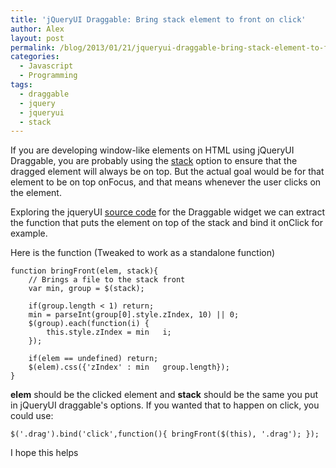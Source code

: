 ```yaml
---
title: 'jQueryUI Draggable: Bring stack element to front on click'
author: Alex
layout: post
permalink: /blog/2013/01/21/jqueryui-draggable-bring-stack-element-to-front-on-click/
categories:
  - Javascript
  - Programming
tags:
  - draggable
  - jquery
  - jqueryui
  - stack
--- 
```


If you are developing window-like elements on HTML using jQueryUI Draggable, you are probably using the [stack][1] option to ensure that the dragged element will always be on top. But the actual goal would be for that element to be on top onFocus, and that means whenever the user clicks on the element.

 [1]: http://api.jqueryui.com/draggable/#option-stack

Exploring the jqueryUI [source code][2] for the Draggable widget we can extract the function that puts the element on top of the stack and bind it onClick for example.

 [2]: https://github.com/jquery/jquery-ui/blob/master/ui/jquery.ui.draggable.js

Here is the function (Tweaked to work as a standalone function)

    function bringFront(elem, stack){
    	// Brings a file to the stack front
    	var min, group = $(stack);
    	
    	if(group.length < 1) return;
    	min = parseInt(group[0].style.zIndex, 10) || 0;
    	$(group).each(function(i) {
    		this.style.zIndex = min   i;
    	});
    	
    	if(elem == undefined) return;
    	$(elem).css({'zIndex' : min   group.length});
    }

**elem** should be the clicked element and **stack** should be the same you put in jQueryUI draggable's options. If you wanted that to happen on click, you could use:

    $('.drag').bind('click',function(){ bringFront($(this), '.drag'); });

I hope this helps